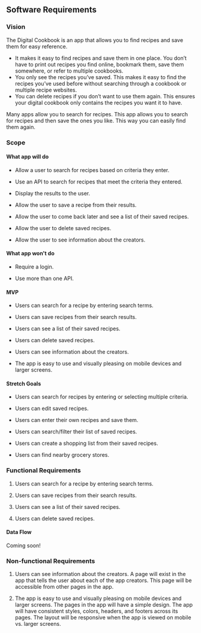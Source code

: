 ## Software Requirements

### Vision
The Digital Cookbook is an app that allows you to find recipes and save them for easy reference.

- It makes it easy to find recipes and save them in one place. You don’t have to print out recipes you find online, bookmark them, save them somewhere, or refer to multiple cookbooks.
- You only see the recipes you’ve saved. This makes it easy to find the recipes you’ve used before without searching through a cookbook or multiple recipe websites.
- You can delete recipes if you don’t want to use them again. This ensures your digital cookbook only contains the recipes you want it to have.

Many apps allow you to search for recipes. This app allows you to search for recipes and then save the ones you like. This way you can easily find them again.


### Scope

#### What app will do
- Allow a user to search for recipes based on criteria they enter.

- Use an API to search for recipes that meet the criteria they entered.

- Display the results to the user.

- Allow the user to save a recipe from their results.

- Allow the user to come back later and see a list of their saved recipes.

- Allow the user to delete saved recipes.

- Allow the user to see information about the creators.


#### What app won't do
- Require a login.

- Use more than one API.

#### MVP

- Users can search for a recipe by entering search terms.

- Users can save recipes from their search results.

- Users can see a list of their saved recipes.

- Users can delete saved recipes.

- Users can see information about the creators.

- The app is easy to use and visually pleasing on mobile devices and larger screens.

#### Stretch Goals
- Users can search for recipes by entering or selecting multiple criteria.

- Users can edit saved recipes.

- Users can enter their own recipes and save them.

- Users can search/filter their list of saved recipes.

- Users can create a shopping list from their saved recipes.

- Users can find nearby grocery stores.

### Functional Requirements
1. Users can search for a recipe by entering search terms.

2. Users can save recipes from their search results.

3. Users can see a list of their saved recipes.

4. Users can delete saved recipes.


#### Data Flow
<!-- TODO: can put our data modeling image here? - should describe the "happy path" of using the app -->
Coming soon!

### Non-functional Requirements

 1. Users can see information about the creators. A page will exist in the app that tells the user about each of the app creators. This page will be accessible from other pages in the app.

2. The app is easy to use and visually pleasing on mobile devices and larger screens. The pages in the app will have a simple design. The app will have consistent styles, colors, headers, and footers across its pages. The layout will be responsive when the app is viewed on mobile vs. larger screens.
